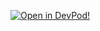 [![Open in DevPod!](https://devpod.sh/assets/open-in-devpod.svg)](https://devpod.sh/open#https://github.com/loft-sh/devpod)
